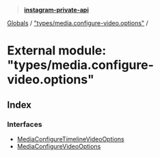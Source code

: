 > **[instagram-private-api](../README.md)**

[Globals](../globals.md) / ["types/media.configure-video.options"](_types_media_configure_video_options_.md) /

# External module: "types/media.configure-video.options"

## Index

### Interfaces

* [MediaConfigureTimelineVideoOptions](../interfaces/_types_media_configure_video_options_.mediaconfiguretimelinevideooptions.md)
* [MediaConfigureVideoOptions](../interfaces/_types_media_configure_video_options_.mediaconfigurevideooptions.md)